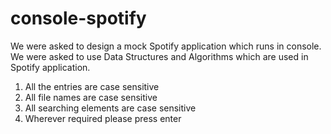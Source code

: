 # console-spotify

We were asked to design a mock Spotify application which runs in console. We were asked to use Data Structures and Algorithms which are used in Spotify application.

1. All the entries are case sensitive
2. All file names are case sensitive
3. All searching elements are case sensitive
4. Wherever required please press enter  
